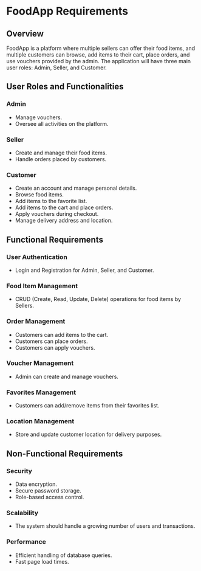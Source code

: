 # FoodApp Requirements

## Overview
FoodApp is a platform where multiple sellers can offer their food items, and multiple customers can browse, add items to their cart, place orders, and use vouchers provided by the admin. The application will have three main user roles: Admin, Seller, and Customer.

## User Roles and Functionalities

### Admin
- Manage vouchers.
- Oversee all activities on the platform.

### Seller
- Create and manage their food items.
- Handle orders placed by customers.

### Customer
- Create an account and manage personal details.
- Browse food items.
- Add items to the favorite list.
- Add items to the cart and place orders.
- Apply vouchers during checkout.
- Manage delivery address and location.

## Functional Requirements

### User Authentication
- Login and Registration for Admin, Seller, and Customer.

### Food Item Management
- CRUD (Create, Read, Update, Delete) operations for food items by Sellers.

### Order Management
- Customers can add items to the cart.
- Customers can place orders.
- Customers can apply vouchers.

### Voucher Management
- Admin can create and manage vouchers.

### Favorites Management
- Customers can add/remove items from their favorites list.

### Location Management
- Store and update customer location for delivery purposes.

## Non-Functional Requirements

### Security
- Data encryption.
- Secure password storage.
- Role-based access control.

### Scalability
- The system should handle a growing number of users and transactions.

### Performance
- Efficient handling of database queries.
- Fast page load times.
